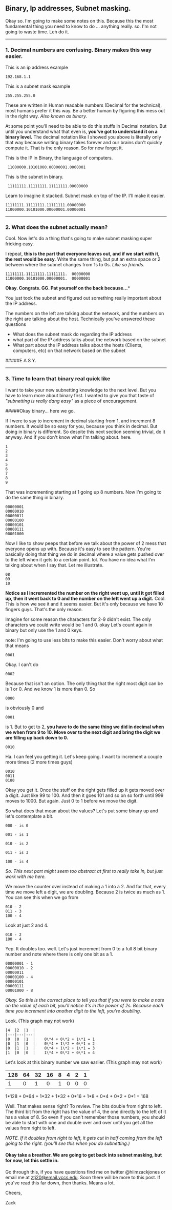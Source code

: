 ## Binary, Ip addresses, Subnet masking.

Okay so. I'm going to make some notes on this. Because this the most fundamental thing you need to know to do ... anything really. so. I'm not going to waste time. Leh do it.

---

### 1. Decimal numbers are confusing. Binary makes this way easier.

This is an ip address example

```
192.168.1.1
```

This is a subnet mask example

```
255.255.255.0
```

These are written in Human readable numbers (Decimal for the technical), most humans prefer it this way. Be a better human by figuring this mess out in the right way. *Also known as binary.*

At some point you'll need to be able to do this stuffs in Decimal notation. But until you understand what that even is, **you've got to understand it on a binary level.** The decimal notation like I showed you above is literally only that way because writing binary takes forever and our brains don't quickly compute it. That is the only reason. So for now forget it.

 This is the IP in Binary, the language of computers.

 <code> 11000000.10101000.00000001.0000001 </code>

This is the subnet in binary.  

 <code> 11111111.11111111.11111111.00000000 </code>

 Learn to imagine it stacked. Subnet mask on top of the IP. I'll make it easier.

```
11111111.11111111.11111111.00000000
11000000.10101000.00000001.00000001
```

---

### 2. What does the subnet actually mean?
Cool. Now let's do a thing that's going to make subnet masking super fricking easy.

I repeat, **this is the part that everyone leaves out, and if we start with it, the rest would be easy.**
Write the same thing, but put an extra space or 2 between where the subnet changes from 1s to 0s. *Like so friends.*

```
11111111.11111111.11111111.  00000000
11000000.10101000.00000001.  00000001
```

**Okay. Congrats. GG. Pat yourself on the back because...***

 You just took the subnet and figured out something really important about the IP address.

The numbers on the left are talking about the network, and the numbers on the right are talking about the host. Technically you've answered these questions  

- What does the subnet mask do regarding the IP address
- what part of the IP address talks about the network based on the subnet
- What part about the IP address talks about the hosts (Clients, computers, etc) on that network based on the subnet

#####E A S Y.

---

### 3. Time to learn that binary real quick like

I want to take your new subnetting knowledge to the next level. But you have to learn more about binary first. I wanted to give you that taste of *"subnetting is really dang easy"* as a piece of encouragement.

#####Okay binary... here we go.

If I were to say to increment in decimal starting from 1, and increment 8 numbers. It would be so easy for you, because you think in decimal. But doing in binary is different. So despite this next section seeming trivial, do it anyway. And if you don't know what I'm talking about. here.

```
1
2
3
4
5
6
7
8
9
```
That was incrementing starting at 1 going up 8 numbers. Now I'm going to do the same thing in binary.

```
00000001
00000010
00000011
00000100
00000101
00000111
00001000
```

Now I like to show peeps that before we talk about the power of 2 mess that everyone opens up with. Because it's easy to see the pattern. You're basically doing that thing we do in decimal where a value gets pushed over to the left when it gets to a certain point. lol. You have no idea what I'm talking about when I say that. Let me illustrate.

```
08
09
10
```
**Notice as I incremented the number on the right went up, until it got filled up, then it went back to 0 and the number on the left went up a digit.** Cool. This is how we see it and it seems easier. But it's only because we have 10 fingers guys. That's the only reason.

Imagine for some reason the characters for 2-9 didn't exist. The only characters we could write would be 1 and 0. okay Let's count again in binary but only use the 1 and 0 keys.

note: I'm going to use less bits to make this easier. Don't worry about what that means  
```
0001
```  
Okay. I can't do  
```  
0002
```  
Because that isn't an option. The only thing that the right most digit can be is 1 or 0. And we know 1 is more than 0. So  
```  
0000
```  
is obviously 0 and  
```  
0001  
```  
is 1. But to get to 2, **you have to do the same thing we did in decimal when we when from 9 to 10. Move over to the next digit and bring the digit we are filling up back down to 0.**  
```  
0010
```  
Ha. I can feel you getting it. Let's keep going. I want to increment a couple more times (2 more times guys)  

```
0010  
0011  
0100  
```  
Okay you get it. Once the stuff on the right gets filled up it gets moved over a digit. Just like 99 to 100. And then it goes 101 and so on so forth until 999 moves to 1000. But again. Just 0 to 1 before we move the digit.  

So what does that mean about the values? Let's put some binary up and let's contemplate a bit.

```   
000 - is 0  
```

```   
001 - is 1  
```

```   
010 - is 2  
```

```   
011 - is 3  
```

```   
100 - is 4  
```

*So. This next part might seem too abstract at first to really take in, but just work with me here.*

We move the counter over instead of making a 1 into a 2. And for that, every time we move left a digit, we are doubling. Because 2 is twice as much as 1. You can see this when we go from  

```   
010 - 2
011 - 3
100 - 4
```  
Look at just 2 and 4.  

```
010 - 2
100 - 4
```  

Yep. It doubles too. well. Let's just increment from 0 to a full 8 bit binary number and note where there is only one bit as a 1.  

```
00000001 - 1
00000010 - 2
00000011
00000100 - 4
00000101
00000111
00001000 - 8
```  

*Okay. So this is the correct place to tell you that if you were to make a note on the value of each bit, you'll notice it's in the power of 2s. Because each time you increment into another digit to the left, you're doubling.*

Look. (This graph may not work)

```
|4  |2  |1  |  
|---|---|---|  
|0  |0  |1  |    0\*4 + 0\*2 + 1\*1 = 1   
|0  |1  |0  |    0\*4 + 1\*2 + 0\*1 = 2   
|0  |1  |1  |    0\*4 + 1\*2 + 1\*1 = 3   
|1  |0  |0  |    1\*4 + 0\*2 + 0\*1 = 4  

```


Let's look at this binary number we saw earlier. (This graph may not work) 

|128|64 |32 |16 |8  |4  |2  |1  |
|---|---|---|---|---|---|---|---|
|1  |0  |1  |0  |1  |0  |0  |0  |  


1\*128 + 0\*64 + 1\*32 + 1\*32 + 0\*16 + 1\*8 + 0\*4 + 0\*2 + 0\*1 = 168



Well. That makes sense right? To review. The bits double from right to left. The third bit from the right has the value of 4, the one directly to the left of it has a value of 8. So even if you can't remember those numbers, you should be able to start with one and double over and over until you get all the values from right to left.  

*NOTE. If it doubles from right to left, it gets cut in half coming from the left going to the right. (you'll see this when you do subnetting.)*  

#### Okay take a breather. We are going to get back into subnet masking, but for now, let this settle in.

Go through this, if you have questions find me on twitter @hiimzackjones or email me at ztj20@email.vccs.edu. Soon there will be more to this post. If you've read this far down, then thanks. Means a lot.

Cheers,

Zack
